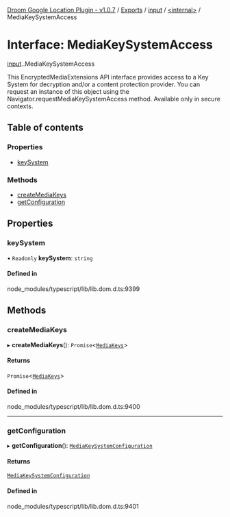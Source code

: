 [Droom Google Location Plugin - v1.0.7](../README.md) / [Exports](../modules.md) / [input](../modules/input.md) / [<internal\>](../modules/input._internal_.md) / MediaKeySystemAccess

# Interface: MediaKeySystemAccess

[input](../modules/input.md).[<internal>](../modules/input._internal_.md).MediaKeySystemAccess

This EncryptedMediaExtensions API interface provides access to a Key System for decryption and/or a content protection provider. You can request an instance of this object using the Navigator.requestMediaKeySystemAccess method.
Available only in secure contexts.

## Table of contents

### Properties

- [keySystem](input._internal_.MediaKeySystemAccess.md#keysystem)

### Methods

- [createMediaKeys](input._internal_.MediaKeySystemAccess.md#createmediakeys)
- [getConfiguration](input._internal_.MediaKeySystemAccess.md#getconfiguration)

## Properties

### keySystem

• `Readonly` **keySystem**: `string`

#### Defined in

node_modules/typescript/lib/lib.dom.d.ts:9399

## Methods

### createMediaKeys

▸ **createMediaKeys**(): `Promise`<[`MediaKeys`](../modules/input._internal_.md#mediakeys)\>

#### Returns

`Promise`<[`MediaKeys`](../modules/input._internal_.md#mediakeys)\>

#### Defined in

node_modules/typescript/lib/lib.dom.d.ts:9400

___

### getConfiguration

▸ **getConfiguration**(): [`MediaKeySystemConfiguration`](input._internal_.MediaKeySystemConfiguration.md)

#### Returns

[`MediaKeySystemConfiguration`](input._internal_.MediaKeySystemConfiguration.md)

#### Defined in

node_modules/typescript/lib/lib.dom.d.ts:9401
